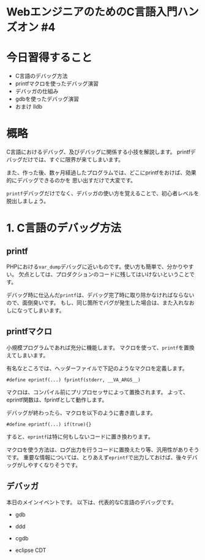 # WebエンジニアのためのC言語入門ハンズオン #4

# 今日習得すること
+ C言語のデバッグ方法
+ printfマクロを使ったデバッグ演習
+ デバッガの仕組み
+ gdbを使ったデバッグ演習 
+ おまけ lldb

# 概略
C言語におけるデバッグ、及びデバッグに関係する小技を解説します。
printfデバッグだけでは、すぐに限界が来てしまいます。

また、作った後、数ヶ月経過したプログラムでは、どこにprintfをおけば、効果的にデバッグできるのかを
思い出すだけで大変です。

`printf`デバッグだけでなく、デバッガの使い方を覚えることで、初心者レベルを脱出しましょう。

# 1. C言語のデバッグ方法

## printf
PHPにおける`var_dump`デバッグに近いものです。使い方も簡単で、分かりやすい。
欠点としては、プロダクションのコードに残してはいけないということです。

デバッグ時に仕込んだ`printf`は、デバッグ完了時に取り除かなければならないので、面倒臭いです。
もし、同じ箇所でバグが発生した場合は、また入れなおしになってしまいます。


## printfマクロ
小規模プログラムであれば充分に機能します。
マクロを使って、`printf`を置換えてしまいます。

有名なところでは、ヘッダーファイルで下記のようなマクロを定義します。

```
#define eprintf(...) fprintf(stderr, __VA_ARGS__) 
```
マクロは、コンパイル前にプリプロセッサによって置換されます。
よって、eprintf関数は、fprintfとして動作します。


デバッグが終わったら、マクロを以下のように書き直します。
```
#define eprintf(...) if(true){} 
```

すると、`eprintf`は特に何もしないコードに置き換わります。

マクロを使う方法は、ログ出力を行うコードに置換えたり等、汎用性がありそうです。
重要な情報については、とりあえず`eprintf`で出力しておけば、後々デバッグがしやすくなりそうです。


## デバッガ
本日のメインイベントです。
以下は、代表的なC言語のデバッグです。

+ gdb  

+ ddd  

+ cgdb  

+ eclipse CDT




